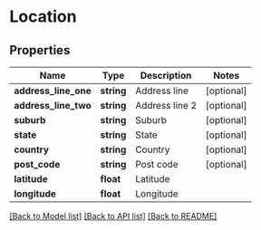 # Location

## Properties
Name | Type | Description | Notes
------------ | ------------- | ------------- | -------------
**address_line_one** | **string** | Address line | [optional] 
**address_line_two** | **string** | Address line 2 | [optional] 
**suburb** | **string** | Suburb | [optional] 
**state** | **string** | State | [optional] 
**country** | **string** | Country | [optional] 
**post_code** | **string** | Post code | [optional] 
**latitude** | **float** | Latitude | 
**longitude** | **float** | Longitude | 

[[Back to Model list]](../../README.md#documentation-for-models) [[Back to API list]](../../README.md#documentation-for-api-endpoints) [[Back to README]](../../README.md)

